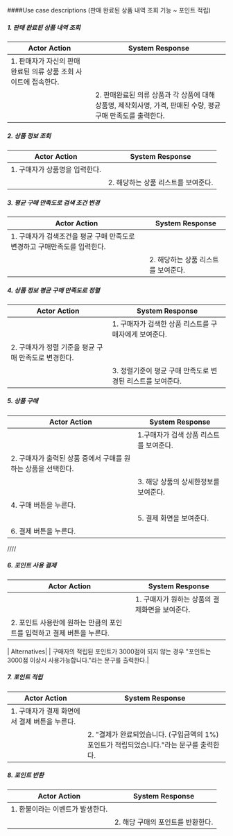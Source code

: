 ####Use case descriptions (판매 완료된 상품 내역 조회 기능 ~ 포인트 적립)

##### 1. 판매 완료된 상품 내역 조회

| Actor Action                                         | System Response                                              |
| ---------------------------------------------------- | ------------------------------------------------------------ |
| 1. 판매자가 자신의 판매 완료된 의류 상품 조회 사이트에 접속한다.  | |
| | 2. 판매완료된 의류 상품과 각 상품에 대해 상품명, 제작회사명, 가격, 판매된 수량, 평균 구매 만족도를 출력한다. |


##### 2. 상품 정보 조회

| Actor Action                                    | System Response                                              |
| ----------------------------------------------- | ------------------------------------------------------------ |
| 1. 구매자가 상품명을 입력한다. |   |
|   | 2. 해당하는 상품 리스트를 보여준다.         |

##### 3. 평균 구매 만족도로 검색 조건 변경

| Actor Action                            | System Response                          |
| --------------------------------------- | ---------------------------------------- |
| 1. 구매자가 검색조건을 평균 구매 만족도로 변경하고 구매만족도를 입력한다.| |
|        |  2. 해당하는 상품 리스트를 보여준다. |

##### 4. 상품 정보 평균 구매 만족도로 정렬

| Actor Action                      | System Response                                  |
| --------------------------------- | -------------------------------------------------|
|                                   | 1. 구매자가 검색한 상품 리스트를 구매자에게 보여준다.         |
| 2. 구매자가 정렬 기준을 평균 구매 만족도로 변경한다. |                                           |
|                                   | 3. 정렬기준이 평균 구매 만족도로 변경된 리스트를 보여준다.|

##### 5. 상품 구매

| Actor Action                      | System Response                                              |
| --------------------------------- | ------------------------------------------------------------ |
| | 1.구매자가 검색 상품 리스트를 보여준다. |
| 2. 구매자가 출력된 상품 중에서 구매를 원하는 상품을 선택한다. | |
| | 3. 해당 상품의 상세한정보를 보여준다. |
| 4. 구매 버튼을 누른다. | |
| | 5. 결제 화면을 보여준다. |
| 6. 결제 버튼을 누른다. | |
////

##### 6. 포인트 사용 결제

| Actor Action                                  | System Response                                         |
| --------------------------------------------- | ------------------------------------------------------- |
| | 1. 구매자가 원하는 상품의 결제화면을 보여준다. |
| 2. 포인트 사용란에 원하는 만큼의 포인트를 입력하고 결제 버튼을 누른다. | |

| Alternatives|
| 구매자의 적립된 포인트가 3000점이 되지 않는 경우  "포인트는 3000점 이상시 사용가능합니다."라는 문구를 출력한다.|

##### 7. 포인트 적립

| Actor Action                                  | System Response                                              |
| --------------------------------------------- | ------------------------------------------------------------ |
| 1. 구매자가 결제 화면에서 결제 버튼을 누른다. | |
| | 2. "결제가 완료되었습니다. (구입금액의 1%)포인트가 적립되었습니다."라는 문구를 출력한다. |

##### 8. 포인트 반환

| Actor Action                   | System Response                                              |
| ------------------------------ | ------------------------------------------------------------ |
| 1. 환불이라는 이벤트가 발생한다.| |
| | 2. 해당 구매의 포인트를 반환한다. |
